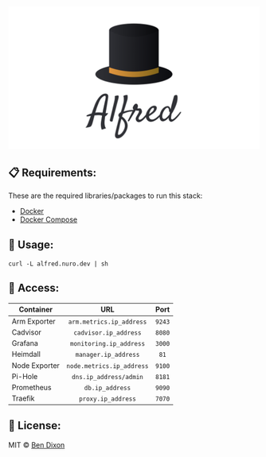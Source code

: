 <div align="center">
    <img src="./logo.png" />
</div>

## 📋 Requirements:
These are the required libraries/packages to run this stack:
 - [Docker](https://docker.com)
 - [Docker Compose](https://docs.docker.com/compose/)

## 🚀 Usage:
```shell
curl -L alfred.nuro.dev | sh
```

## 🔑 Access:
| Container		| URL                       | Port        |
| ------------- |:-------------------------:|:-----------:|
| Arm Exporter  | `arm.metrics.ip_address`  | `9243`      |
| Cadvisor		| `cadvisor.ip_address`     | `8080`      |
| Grafana		| `monitoring.ip_address`   | `3000`      |
| Heimdall		| `manager.ip_address`      | `81`        |
| Node Exporter	| `node.metrics.ip_address` | `9100`      |
| Pi-Hole       | `dns.ip_address/admin`    | `8181`      |
| Prometheus    | `db.ip_address`           | `9090`      |
| Traefik       | `proxy.ip_address`        | `7070`      |

## 📄 License:
MIT © [Ben Dixon](https://github.com/NuroDev/alfred/blob/master/LICENSE)
